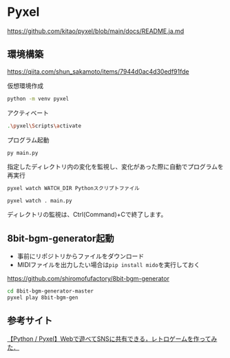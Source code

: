 # Pyxel

https://github.com/kitao/pyxel/blob/main/docs/README.ja.md

## 環境構築

https://qiita.com/shun_sakamoto/items/7944d0ac4d30edf91fde

仮想環境作成

```bash
python -m venv pyxel
```

アクティベート

```bash
.\pyxel\Scripts\activate
```

プログラム起動

```bash
py main.py
```

指定したディレクトリ内の変化を監視し、変化があった際に自動でプログラムを再実行

```bash
pyxel watch WATCH_DIR Pythonスクリプトファイル
```
```
pyxel watch . main.py
```

ディレクトリの監視は、Ctrl(Command)+Cで終了します。

## 8bit-bgm-generator起動

- 事前にリポジトリからファイルをダウンロード
- MIDIファイルを出力したい場合は`pip install mido`を実行しておく

https://github.com/shiromofufactory/8bit-bgm-generator

```bash
cd 8bit-bgm-generator-master
pyxel play 8bit-bgm-gen
```

## 参考サイト

[【Python / Pyxel】Webで遊べてSNSに共有できる，レトロゲームを作ってみた．](https://qiita.com/rwatanab1999/items/d5c0bb876f0b44cac2f0)

